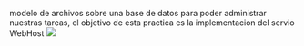 modelo de archivos sobre una base de datos para 
poder administrar nuestras tareas, el objetivo de 
esta practica es la implementacion del servio
WebHost 
  <img src="https://img.shields.io/badge/PHP-777BB4?style=for-the-badge&logo=php&logoColor=white" />
